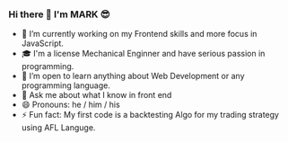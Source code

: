 
<!-- ### Hi there 👋

Here are some ideas to get you started:

- 🔭 I’m currently working on ...
- 🌱 I’m currently learning ...
- 👯 I’m looking to collaborate on ...
- 🤔 I’m looking for help with ...
- 💬 Ask me about ...
- 📫 How to reach me: ...
- 😄 Pronouns: ...
- ⚡ Fun fact: ... -->

<!--
**mlmariscotes/mlmariscotes** is a ✨ _special_ ✨ repository because its `README.md` (this file) appears on your GitHub profile.

Here are some ideas to get you started:

-->

### Hi there 👋 I'm MARK 😎
- 🔭 I’m currently working on my Frontend skills and more focus in JavaScript.
- 🎓 I'm a license Mechanical Enginner and have serious passion in programming.
- 🌱 I’m open to learn anything about Web Development or any programming language.
- 💬 Ask me about what I know in front end
- 😄 Pronouns: he / him / his
- ⚡ Fun fact: My first code is a backtesting Algo for my trading strategy using AFL Languge. 

